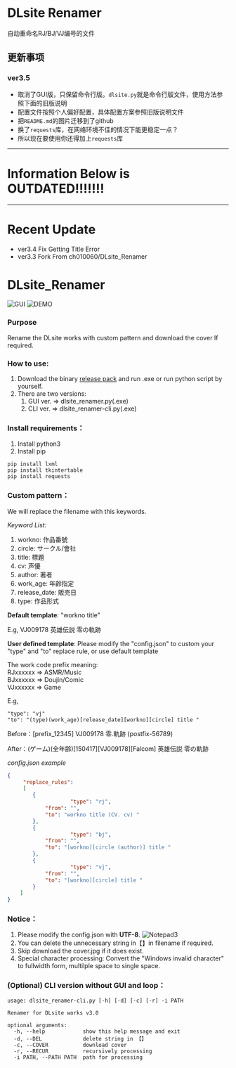 # DLsite Renamer
自动重命名RJ/BJ/VJ编号的文件

## 更新事项

### ver3.5
- 取消了GUI版，只保留命令行版。`dlsite.py`就是命令行版文件，使用方法参照下面的旧版说明
- 配置文件按照个人偏好配置，具体配置方案参照旧版说明文件
- 把`README.md`的图片迁移到了github
- 换了`requests`库，在网络环境不佳的情况下能更稳定一点？
- 所以现在要使用你还得加上`requests`库

---

# Information Below is **OUTDATED**!!!!!!!

---

# Recent Update
- ver3.4 Fix Getting Title Error
- ver3.3 Fork From ch010060/DLsite_Renamer

# DLsite_Renamer
![GUI](https://github.com/eroko/DLsite_Renamer/blob/master/images/GUI.png)
![DEMO](https://github.com/eroko/DLsite_Renamer/blob/master/images/demo.gif)

### Purpose
Rename the DLsite works with custom pattern and download the cover If required.

### How to use:
1. Download the binary [release pack](https://github.com/ch010060/DLsite_Renamer/releases) and run .exe or run python script by yourself.
2. There are two versions:	
	1. GUI ver. => dlsite_renamer.py(.exe)
	2. CLI ver. => dlsite_renamer-cli.py(.exe)

### Install requirements：
1. Install python3
2. Install pip
```
pip install lxml
pip install tkintertable
pip install requests
```

### Custom pattern：
We will replace the filename with this keywords.  

*Keyword List:*
1. workno: 作品番號
2. circle: サークル/會社
3. title: 標題
4. cv: 声優
5. author: 著者
6. work_age: 年齡指定
7. release_date: 販売日
8. type: 作品形式

**Default template**: "workno title"

E.g, VJ009178 英雄伝説 零の軌跡

**User defined template**: Please modify the "config.json" to custom your "type" and "to" replace rule, or use default template

The work code prefix meaning:  
RJxxxxxx => ASMR/Music   
BJxxxxxx => Doujin/Comic  
VJxxxxxx => Game 

E.g,
```
"type": "vj"        
"to": "(type)(work_age)[release_date][workno][circle] title "     
```

Before：[prefix_12345] VJ009178 零.軌跡 (postfix-56789)

After：(ゲーム)(全年齢)[150417][VJ009178][Falcom] 英雄伝説 零の軌跡  
  
*config.json example*
```json
{
	 "replace_rules":
	 [
		{
            		"type": "rj",
			"from": "",
			"to": "workno title (CV. cv) "
		},
		{
            		"type": "bj",
			"from": "",
			"to": "[workno][circle (author)] title "
		},
		{
            		"type": "vj",
			"from": "",
			"to": "[workno][circle] title "
		}
	]
}
```

### Notice：
1. Please modify the config.json with **UTF-8**.
![Notepad3](https://github.com/eroko/DLsite_Renamer/blob/master/images/notepad.png)
2. You can delete the unnecessary string in【】in filename if required.
3. Skip download the cover.jpg if it does exist.
4. Special character processing: Convert the "Windows invalid character" to fullwidth form, multilple space to single space.

### (Optional) CLI version without GUI and loop：
```
usage: dlsite_renamer-cli.py [-h] [-d] [-c] [-r] -i PATH

Renamer for DLsite works v3.0

optional arguments:
  -h, --help            show this help message and exit
  -d, --DEL             delete string in 【】
  -c, --COVER           download cover
  -r, --RECUR           recursively processing
  -i PATH, --PATH PATH  path for processing
```
